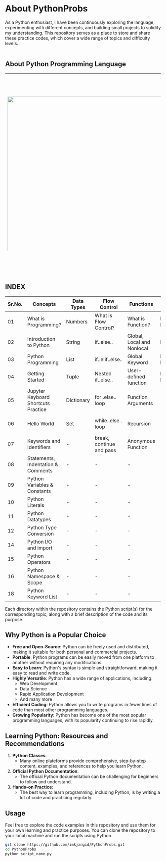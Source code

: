 # About PythonProbs

As a Python enthusiast, I have been continuously exploring the language, experimenting with different concepts, and building small projects to solidify my understanding. This repository serves as a place to store and share these practice codes, which cover a wide range of topics and difficulty levels.
</br>
</br>


## About Python Programming Language

<img src="https://logos-download.com/wp-content/uploads/2016/10/Python_logo_icon.png" width="500"/>|Python is a **general-purpose, mordern, dynamic, robust, high level** and **interpreted** programming language. It is used in web development, data science, creating software prototypes, and so on. Fortunately for beginners, Python has simple easy-to-use syntax. This makes Python an excellent language to learn to program for beginners.
-|-


## INDEX

Sr.No. | Concepts | Data Types | Flow Control | Functions | Files | Class-Object | Advance | Modules
-|-|-|-|-|-|-|-|-
01|What is Programming?|Numbers|What is Flow Control?|What is Function?|Intro to Files|OOPs Intro|Iterator|Python Module|
02|Introduction to Python|String|if..else..|Global, Local and Nonlocal|File I/O|Encapsulation|Generator|Random Module|
03|Python Programming|List|if..elif..else..|Global Keyword|File Directory|Inheritance|Closure|OS Module|
04|Getting Started|Tuple|Nested if..else..|User-defined function|File Exceptions|Polymorphism|Decorator|Datetime Module|
05|Jupyter Keyboard Shortcuts Practice|Dictionary|for..else.. loop|Function Arguments|-|Operator Overloading|Property|Math Module|
06|Hello World|Set|while..else.. loop|Recursion|-|-|Regular Expression|User-defined Module|
07|Keywords and Identifiers|-|break, continue and pass|Anonymous Function|-|-|-|Defining Docstring|
08|Statements, Indentation & Comments|-|-|-|-|-|-|-
09|Python Variables & Constants|-|-|-|-|-|-|-
10|Python Literals|-|-|-|-|-|-|-
11|Python Datatypes|-|-|-|-|-|-|-
12|Python Type Conversion|-|-|-|-|-|-|-
14|Python I/O and import|-|-|-|-|-|-|-
15|Python Operators|-|-|-|-|-|-|-
16|Python Namespace & Scope|-|-|-|-|-|-|-
18|Python Keyword List|-|-|-|-|-|-|-

Each directory within the repository contains the Python script(s) for the corresponding topic, along with a brief description of the code and its purpose.


## Why Python is a Popular Choice
- **Free and Open-Source**: Python can be freely used and distributed, making it suitable for both personal and commercial projects.
- **Portable**: Python programs can be easily moved from one platform to another without requiring any modifications.
- **Easy to Learn**: Python's syntax is simple and straightforward, making it easy to read and write code.
- **Highly Versatile**: Python has a wide range of applications, including:
   - Web Development
   - Data Science
   - Rapid Application Development
   - And many more
- **Efficient Coding**: Python allows you to write programs in fewer lines of code than most other programming languages.
- **Growing Popularity**: Python has become one of the most popular programming languages, with its popularity continuing to rise rapidly.

## Learning Python: Resources and Recommendations
1. **Python Classes**:
   - Many online plateforms provide comprehensive, step-by-step content, examples, and references to help you learn Python.
2. **Official Python Documentation**:
   - The official Python documentation can be challenging for beginners to follow and understand.
3. **Hands-on Practice**:
   - The best way to learn programming, including Python, is by writing a lot of code and practicing regularly.

## Usage

Feel free to explore the code examples in this repository and use them for your own learning and practice purposes. You can clone the repository to your local machine and run the scripts using Python.

```bash
git clone https://github.com/imkjangid/PythonProbs.git
cd PythonProbs
python script_name.py
